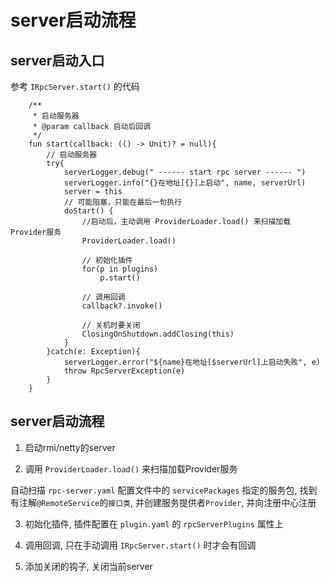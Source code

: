 # server启动流程

## server启动入口

参考 `IRpcServer.start()` 的代码

```
    /**
     * 启动服务器
     * @param callback 启动后回调
     */
    fun start(callback: (() -> Unit)? = null){
        // 启动服务器
        try{
            serverLogger.debug(" ------ start rpc server ------ ")
            serverLogger.info("{}在地址[{}]上启动", name, serverUrl)
            server = this
            // 可能阻塞，只能在最后一句执行
            doStart() {
                //启动后，主动调用 ProviderLoader.load() 来扫描加载Provider服务
                ProviderLoader.load()

                // 初始化插件
                for(p in plugins)
                    p.start()

                // 调用回调
                callback?.invoke()

                // 关机时要关闭
                ClosingOnShutdown.addClosing(this)
            }
        }catch(e: Exception){
            serverLogger.error("${name}在地址[$serverUrl]上启动失败", e)
            throw RpcServerException(e)
        }
    }
```

## server启动流程

1. 启动rmi/netty的server

2. 调用 `ProviderLoader.load()` 来扫描加载Provider服务

自动扫描 `rpc-server.yaml` 配置文件中的 `servicePackages` 指定的服务包, 找到有注解`@RemoteService`的`接口类`, 并创建服务提供者`Provider`, 并向注册中心注册

3. 初始化插件, 插件配置在 `plugin.yaml` 的 `rpcServerPlugins` 属性上

4. 调用回调, 只在手动调用 `IRpcServer.start()` 时才会有回调

5. 添加关闭的钩子, 关闭当前server
